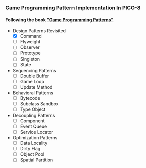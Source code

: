 ### Game Programming Pattern Implementation In PICO-8

#### Following the book ["Game Programming Patterns"](https://gameprogrammingpatterns.com)

- Design Patterns Revisited
    - [x] Command
    - [ ] Flyweight
    - [ ] Observer
    - [ ] Prototype
    - [ ] Singleton
    - [ ] State
- Sequencing Patterns
    - [ ] Double Buffer
    - [ ] Game Loop
    - [ ] Update Method
- Behavioral Patterns
    - [ ] Bytecode
    - [ ] Subclass Sandbox
    - [ ] Type Object
- Decoupling Patterns
    - [ ] Component
    - [ ] Event Queue
    - [ ] Service Locator
- Optimization Patterns
    - [ ] Data Locality
    - [ ] Dirty Flag
    - [ ] Object Pool
    - [ ] Spatial Partition

